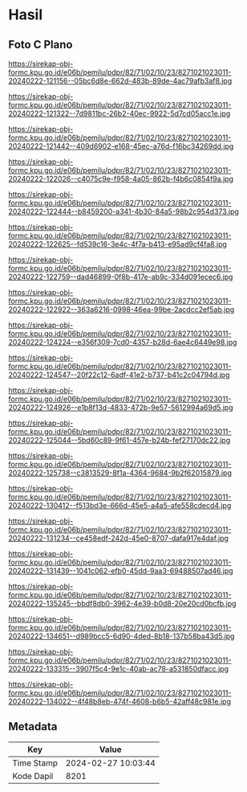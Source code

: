 # Hasil

## Foto C Plano

https://sirekap-obj-formc.kpu.go.id/e06b/pemilu/pdpr/82/71/02/10/23/8271021023011-20240222-121156--05bc6d8e-662d-483b-89de-4ac79afb3af8.jpg

https://sirekap-obj-formc.kpu.go.id/e06b/pemilu/pdpr/82/71/02/10/23/8271021023011-20240222-121322--7d9811bc-26b2-40ec-9922-5d7cd05acc1e.jpg

https://sirekap-obj-formc.kpu.go.id/e06b/pemilu/pdpr/82/71/02/10/23/8271021023011-20240222-121442--409d6902-e168-45ec-a76d-f16bc34269dd.jpg

https://sirekap-obj-formc.kpu.go.id/e06b/pemilu/pdpr/82/71/02/10/23/8271021023011-20240222-122026--c4075c9e-f958-4a05-862b-f4b6c0854f9a.jpg

https://sirekap-obj-formc.kpu.go.id/e06b/pemilu/pdpr/82/71/02/10/23/8271021023011-20240222-122444--b8459200-a341-4b30-84a5-98b2c954d373.jpg

https://sirekap-obj-formc.kpu.go.id/e06b/pemilu/pdpr/82/71/02/10/23/8271021023011-20240222-122625--fd539c16-3e4c-4f7a-b413-e95ad9cf4fa8.jpg

https://sirekap-obj-formc.kpu.go.id/e06b/pemilu/pdpr/82/71/02/10/23/8271021023011-20240222-122759--dad46899-0f8b-417e-ab9c-334d091ecec6.jpg

https://sirekap-obj-formc.kpu.go.id/e06b/pemilu/pdpr/82/71/02/10/23/8271021023011-20240222-122922--363a6216-0998-46ea-99be-2acdcc2ef5ab.jpg

https://sirekap-obj-formc.kpu.go.id/e06b/pemilu/pdpr/82/71/02/10/23/8271021023011-20240222-124224--e356f309-7cd0-4357-b28d-6ae4c6449e98.jpg

https://sirekap-obj-formc.kpu.go.id/e06b/pemilu/pdpr/82/71/02/10/23/8271021023011-20240222-124547--20f22c12-6adf-41e2-b737-b41c2c04794d.jpg

https://sirekap-obj-formc.kpu.go.id/e06b/pemilu/pdpr/82/71/02/10/23/8271021023011-20240222-124926--e1b8f13d-4833-472b-9e57-5612994a69d5.jpg

https://sirekap-obj-formc.kpu.go.id/e06b/pemilu/pdpr/82/71/02/10/23/8271021023011-20240222-125044--5bd60c89-9f61-457e-b24b-fef27170dc22.jpg

https://sirekap-obj-formc.kpu.go.id/e06b/pemilu/pdpr/82/71/02/10/23/8271021023011-20240222-125738--c3813529-8f1a-4364-9684-9b2f62015879.jpg

https://sirekap-obj-formc.kpu.go.id/e06b/pemilu/pdpr/82/71/02/10/23/8271021023011-20240222-130412--f513bd3e-666d-45e5-a4a5-afe558cdecd4.jpg

https://sirekap-obj-formc.kpu.go.id/e06b/pemilu/pdpr/82/71/02/10/23/8271021023011-20240222-131234--ce458edf-242d-45e0-8707-dafa917e4daf.jpg

https://sirekap-obj-formc.kpu.go.id/e06b/pemilu/pdpr/82/71/02/10/23/8271021023011-20240222-131439--1041c062-efb0-45dd-9aa3-69488507ad46.jpg

https://sirekap-obj-formc.kpu.go.id/e06b/pemilu/pdpr/82/71/02/10/23/8271021023011-20240222-135245--bbdf8db0-3962-4e39-b0d8-20e20cd0bcfb.jpg

https://sirekap-obj-formc.kpu.go.id/e06b/pemilu/pdpr/82/71/02/10/23/8271021023011-20240222-134651--d989bcc5-6d90-4ded-8b18-137b58ba43d5.jpg

https://sirekap-obj-formc.kpu.go.id/e06b/pemilu/pdpr/82/71/02/10/23/8271021023011-20240222-133315--3907f5c4-9e1c-40ab-ac78-a531850dfacc.jpg

https://sirekap-obj-formc.kpu.go.id/e06b/pemilu/pdpr/82/71/02/10/23/8271021023011-20240222-134022--4f48b8eb-474f-4608-b6b5-42aff48c981e.jpg


## Metadata

| Key        | Value               |
| ---------- | ------------------- |
| Time Stamp | 2024-02-27 10:03:44 |
| Kode Dapil | 8201                |



